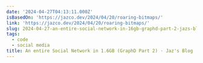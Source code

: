 ```yaml
---
date: '2024-04-27T04:13:11.000Z'
isBasedOn: 'https://jazco.dev/2024/04/20/roaring-bitmaps/'
link: 'https://jazco.dev/2024/04/20/roaring-bitmaps/'
slug: 2024-04-27-an-entire-social-network-in-16gb-graphd-part-2-jazs-blog
tags:
  - code
  - social media
title: An entire Social Network in 1.6GB (GraphD Part 2) · Jaz's Blog
---
```


